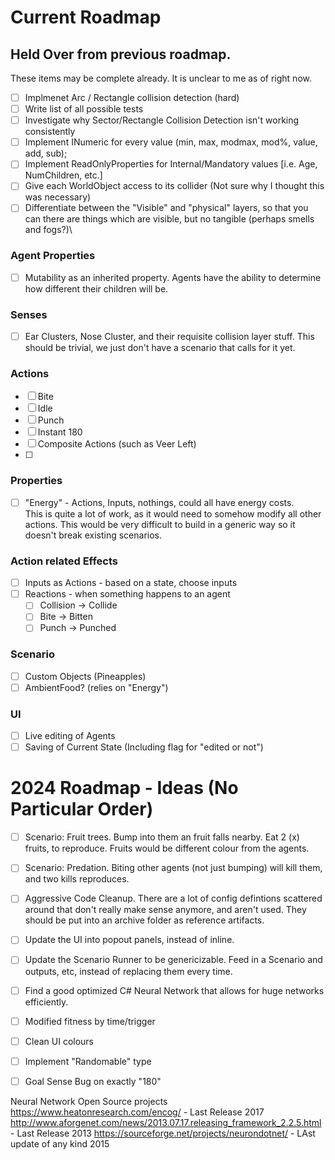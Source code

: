 # Current Roadmap

## Held Over from previous roadmap.
These items may be complete already. It is unclear to me as of right now.
* [ ] Implmenet Arc / Rectangle collision detection (hard)
* [ ] Write list of all possible tests
* [ ] Investigate why Sector/Rectangle Collision Detection isn't working consistently
* [ ] Implement INumeric for every value (min, max, modmax, mod%, value, add, sub);
* [ ] Implement ReadOnlyProperties for Internal/Mandatory values [i.e. Age, NumChildren, etc.]
* [ ] Give each WorldObject access to its collider (Not sure why I thought this was necessary)
* [ ] Differentiate between the "Visible" and "physical" layers, so that you can there are things which are visible, but no tangible (perhaps smells and fogs?)\

### Agent Properties
* [ ] Mutability as an inherited property. Agents have the ability to determine how different their children will be.
### Senses
* [ ] Ear Clusters, Nose Cluster, and their requisite collision layer stuff. This should be trivial, we just don't have a scenario that calls for it yet.
### Actions
* [ ] Bite
* [ ] Idle
* [ ] Punch
* [ ] Instant 180
* [ ] Composite Actions (such as Veer Left)
* [ ] 
### Properties
* [ ] "Energy" - Actions, Inputs, nothings, could all have energy costs. 	
       This is quite a lot of work, as it would need to somehow modify all other actions. This would be very difficult to build in a generic way so it doesn't break existing scenarios.
### Action related Effects
* [ ] Inputs as Actions - based on a state, choose inputs
* [ ] Reactions - when something happens to an agent
   * [ ] Collision -> Collide
   * [ ] Bite -> Bitten
   * [ ] Punch -> Punched

### Scenario
* [ ] Custom Objects (Pineapples)
* [ ] AmbientFood? (relies on "Energy")

### UI
* [ ] Live editing of Agents
* [ ] Saving of Current State (Including flag for "edited or not")

# 2024 Roadmap - Ideas (No Particular Order)
* [ ] Scenario: Fruit trees. Bump into them an fruit falls nearby. Eat 2 (x) fruits, to reproduce. Fruits would be different colour from the agents.
* [ ] Scenario: Predation. Biting other agents (not just bumping) will kill them, and two kills reproduces. 
* [ ] Aggressive Code Cleanup. There are a lot of config defintions scattered around that don't really make sense anymore, and aren't used. They should be put into an archive folder as reference artifacts.
* [ ] Update the UI into popout panels, instead of inline.
* [ ] Update the Scenario Runner to be genericizable. Feed in a Scenario and outputs, etc, instead of replacing them every time. 
* [ ] Find a good optimized C# Neural Network that allows for huge networks efficiently.
* [ ] Modified fitness by time/trigger
* [ ] Clean UI colours
* [ ] Implement "Randomable" type
* [ ] Goal Sense Bug on exactly "180"


Neural Network Open Source projects
https://www.heatonresearch.com/encog/ - Last Release 2017
http://www.aforgenet.com/news/2013.07.17.releasing_framework_2.2.5.html - Last Release 2013
https://sourceforge.net/projects/neurondotnet/ - LAst update of any kind 2015